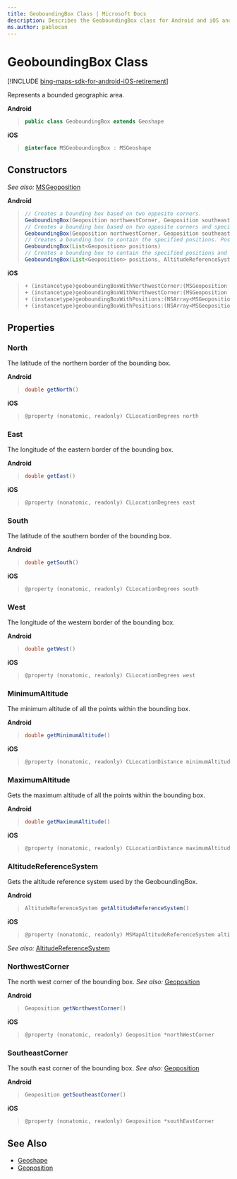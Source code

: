 ```yaml
---
title: GeoboundingBox Class | Microsoft Docs
description: Describes the GeoboundingBox class for Android and iOS and provides the class' constructors, properties, and additional references.
ms.author: pablocan
---
```


# GeoboundingBox Class

[!INCLUDE [bing-maps-sdk-for-android-iOS-retirement](../../includes/bing-maps-sdk-for-android-iOS-retirement.md)]

Represents a bounded geographic area.

**Android**

>```java
> public class GeoboundingBox extends Geoshape
>```

**iOS**

>```objectivec
> @interface MSGeoboundingBox : MSGeoshape
>```

## Constructors

_See also:_ [MSGeoposition](Geoposition-class.md)

**Android**

>```java
> // Creates a bounding box based on two opposite corners. 
> GeoboundingBox(Geoposition northwestCorner, Geoposition southeastCorner)
> // Creates a bounding box based on two opposite corners and specified altitude reference system. 
> GeoboundingBox(Geoposition northwestCorner, Geoposition southeastCorner, AltitudeReferenceSystem altitudeReferenceSystem)
> // Creates a bounding box to contain the specified positions. Positions must contain at least 1 element.
> GeoboundingBox(List<Geoposition> positions)
> // Creates a bounding box to contain the specified positions and altitude reference system. Positions must contain at least 1 element.
> GeoboundingBox(List<Geoposition> positions, AltitudeReferenceSystem altitudeReferenceSystem)
>```

**iOS**
>```objectivec
>+ (instancetype)geoboundingBoxWithNorthwestCorner:(MSGeoposition *)northwestCorner southeastCorner:(MSGeoposition *)southeastCorner
>+ (instancetype)geoboundingBoxWithNorthwestCorner:(MSGeoposition *)northwestCorner southeastCorner:(MSGeoposition *)southeastCorner altitudeReferenceSystem:(MSMapAltitudeReferenceSystem altitudeReferenceSystem
>+ (instancetype)geoboundingBoxWithPositions:(NSArray<MSGeoposition *> *)positions
>+ (instancetype)geoboundingBoxWithPositions:(NSArray<MSGeoposition *> *)positions altitudeReferenceSystem:(MSMapAltitudeReferenceSystem)altitudeReferenceSystem
>```


## Properties

### North

The latitude of the northern border of the bounding box.

**Android**

>```java
> double getNorth()
>```

**iOS**

>```objectivec
> @property (nonatomic, readonly) CLLocationDegrees north
>```


### East

The longitude of the eastern border of the bounding box.

**Android**

>```java
> double getEast()
>```

**iOS**

>```objectivec
> @property (nonatomic, readonly) CLLocationDegrees east
>```

### South

The latitude of the southern border of the bounding box.

**Android**

>```java
> double getSouth()
>```

**iOS**

>```objectivec
> @property (nonatomic, readonly) CLLocationDegrees south
>```

### West

The longitude of the western border of the bounding box.

**Android**

>```java
> double getWest()
>```

**iOS**

>```objectivec
> @property (nonatomic, readonly) CLLocationDegrees west
>```

### MinimumAltitude

The minimum altitude of all the points within the bounding box.

**Android**

>```java
> double getMinimumAltitude()
>```

**iOS**

>```objectivec
> @property (nonatomic, readonly) CLLocationDistance minimumAltitude
>```

### MaximumAltitude

Gets the maximum altitude of all the points within the bounding box.

**Android**

>```java
> double getMaximumAltitude()
>```

**iOS**

>```objectivec
> @property (nonatomic, readonly) CLLocationDistance maximumAltitude
>```

### AltitudeReferenceSystem

Gets the altitude reference system used by the GeoboundingBox.

**Android**

>```java
> AltitudeReferenceSystem getAltitudeReferenceSystem()
>```

**iOS**

>```objectivec 
> @property (nonatomic, readonly) MSMapAltitudeReferenceSystem altitudeReferenceSystem
>```

_See also:_ [AltitudeReferenceSystem](AltitudeReferenceSystem-enumeration.md)

### NorthwestCorner

The north west corner of the bounding box.
_See also:_ [Geoposition](Geoposition-class.md)

**Android**

>```java
> Geoposition getNorthwestCorner()
>```

**iOS**

>```objectivec
> @property (nonatomic, readonly) Geoposition *northWestCorner
>```

### SoutheastCorner

The south east corner of the bounding box.
_See also:_ [Geoposition](Geoposition-class.md)

**Android**

>```java
> Geoposition getSoutheastCorner()
>```

**iOS**

>```objectivec
> @property (nonatomic, readonly) Geoposition *southEastCorner
>```

## See Also

* [Geoshape](Geoshape-class.md)
* [Geoposition](Geoposition-class.md)